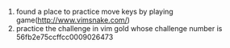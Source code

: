 1. found a place to practice move keys by playing game(http://www.vimsnake.com/)
2. practice the challenge in vim gold whose challenge number is 56fb2e75ccffcc0009026473
